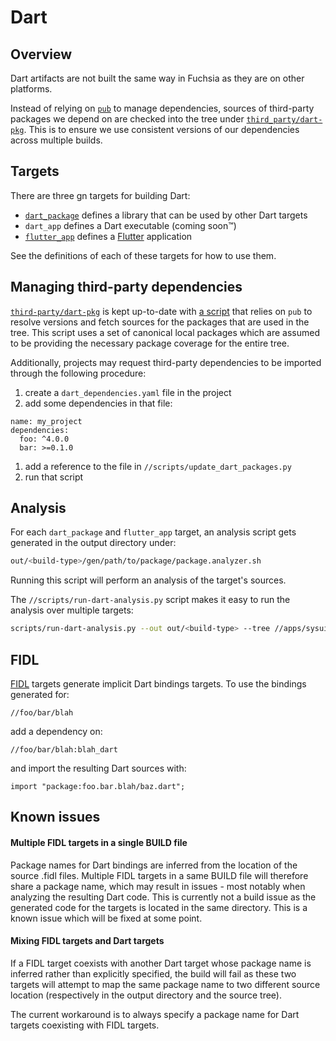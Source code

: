 Dart
====


## Overview

Dart artifacts are not built the same way in Fuchsia as they are on other
platforms.

Instead of relying on
[`pub`](https://www.dartlang.org/tools/pub/get-started) to manage dependencies,
sources of third-party packages we depend on are checked into the tree under
[`third_party/dart-pkg`](https://fuchsia.googlesource.com/third_party/dart-pkg/+/master).
This is to ensure we use consistent versions of our dependencies across multiple
builds.


## Targets

There are three gn targets for building Dart:
- [`dart_package`](https://fuchsia.googlesource.com/build/+/master/dart/dart_package.gni)
  defines a library that can be used by other Dart targets
- `dart_app` defines a Dart executable (coming soon™)
- [`flutter_app`](https://github.com/flutter/engine/blob/master/build/flutter_app.gni)
  defines a [Flutter](https://flutter.io/) application

See the definitions of each of these targets for how to use them.


## Managing third-party dependencies

[`third-party/dart-pkg`](https://fuchsia.googlesource.com/third_party/dart-pkg/+/master)
is kept up-to-date with
[a script](https://fuchsia.googlesource.com/scripts/+/master/update_dart_packages.py)
that relies on `pub` to resolve versions and fetch sources for the packages that
are used in the tree.
This script uses a set of canonical local packages which are assumed to be
providing the necessary package coverage for the entire tree.

Additionally, projects may request third-party dependencies to be imported
through the following procedure:
1. create a `dart_dependencies.yaml` file in the project
1. add some dependencies in that file:
```
name: my_project
dependencies:
  foo: ^4.0.0
  bar: >=0.1.0
```
1. add a reference to the file in `//scripts/update_dart_packages.py`
1. run that script


## Analysis

For each `dart_package` and `flutter_app` target, an analysis script gets
generated in the output directory under:
```sh
out/<build-type>/gen/path/to/package/package.analyzer.sh
```
Running this script will perform an analysis of the target's sources.

The `//scripts/run-dart-analysis.py` script makes it easy to run the analysis over
multiple targets:
```sh
scripts/run-dart-analysis.py --out out/<build-type> --tree //apps/sysui/*
```


## FIDL

[FIDL](https://fuchsia.googlesource.com/fidl/+/master/fidl.gni) targets generate
implicit Dart bindings targets. To use the bindings generated for:
```
//foo/bar/blah
```
add a dependency on:
```
//foo/bar/blah:blah_dart
```
and import the resulting Dart sources with:
```
import "package:foo.bar.blah/baz.dart";
```


## Known issues

#### Multiple FIDL targets in a single BUILD file

Package names for Dart bindings are inferred from the location of the source
.fidl files. Multiple FIDL targets in a same BUILD file will therefore share a
package name, which may result in issues - most notably when analyzing the
resulting Dart code. This is currently not a build issue as the generated code
for the targets is located in the same directory. This is a known issue which
will be fixed at some point.

#### Mixing FIDL targets and Dart targets

If a FIDL target coexists with another Dart target whose package name
is inferred rather than explicitly specified, the build will fail as these two
targets will attempt to map the same package name to two different source
location (respectively in the output directory and the source tree).

The current workaround is to always specify a package name for Dart targets
coexisting with FIDL targets.
